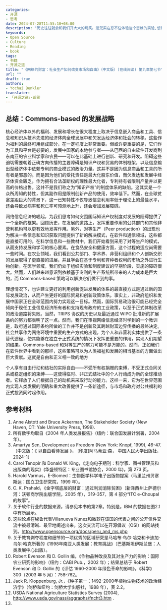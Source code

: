 ```yaml
---
categories:
- 开源
- 思考
date: 2024-07-28T11:55:10+08:00
description: "历史往往就会和我们开大大的玩笑。适兕实在忍不住体验这个思维的实验,想象虚拟的历史，于是尝试花几个月的时间翻译。Enjoy！Happy Reading～"
keywords:
- Open Source
- Culture
- Reading
- book
tags:
- 书籍
- 开源之道
title: "《网络的财富：社会生产如何改变市场和自由》（中文版）(在线阅读) 第九章第七节"
url: ""
draft: true
authors:
- Yochai Benkler
translater:
- 「开源之道」·适兕
---
```


## 总结：Commons-based 的发展战略

核心经济体以外的福利、发展和增长在很大程度上取决于信息嵌入商品和工具、信息和知识从技术先进的经济体向全球发展中和欠发达经济体和社会的转移。这些作为福利的最终可用组成部分，在一定程度上非常重要。但或许更重要的是，它们作为工具和平台是必要的，发展中国家的本地参与者——从巴西的自由软件开发商到东南亚的农业科学家和农民——可以在此基础上进行创新、研究和开发。阻碍这些迫切需要朝着正确方向传播的主要障碍是知识产权和贸易的体制框架，以及信息输出型经济体中依赖专利的商业模式的政治力量。这并不是因为信息商品和工具的所有者是邪恶的。而是因为他们的受托责任是最大化股东价值，而欠发达和发展中经济体资金匮乏。作为拥有合法垄断权的理性最大化者，专利持有者限制产量并以更高的价格出售。这并不是我们称之为“知识产权”的制度体系的缺陷。这其实是一个众所周知的特性，但其副作用是限制创新产品的使用，效率低下。然而，在全球贫富差距巨大的背景下，这一已知特性不仅导致信息利用率低于理论上的最佳水平，还会导致发病率和死亡率可预测地上升，还会增加发展障碍。

网络信息经济的崛起，为我们思考如何突围国际知识产权制度对发展的阻碍提供了一个全新的框架。回顾历史，在发展的道路上，发挥重要作用的公共部门和其他非营利机构可以更有效地发挥作用。另外，对等生产（Peer production）的出现也为解决一些信息和知识获取问题提供了新的解决模式，在软件和通信领域，这些都是直接可用的。在科学信息和一些教材中，我们开始看到采用了对等生产的模式，从而支持发展和学习的核心要素。在食品安全和健康方面，这个过程的适应尚需要一些时间。在农业领域，我们看到公共部门、学术界、非营利组织和个人创新交织的发展取得了更直接的进展，并且学会在基于专利和育种者权利的市场之外进行生物创新。在医学领域，我们仍处于组织实验和制度建议的早期阶段，实施的障碍很大。然而，人们越来越意识到依赖基于专利的生产系统所带来的人力成本是巨大的，而 Commons-based 策略可以解决它们做不到的事。

理想情况下，也许建立更好的利用创新促进发展的体系的最直接方式是通过新的国际发展政治，从而产生更好的国际贸易和创新政策体系。事实上，非政府组织和发展中国家正在全球范围内努力实现这一目标。然而，国际贸易政治很可能已经完全倾向于现任工业信息经济所有者和支持现有政府的工业政策，以至于正式体制改革的政治道路将失败。当然，TRIPS 协议的历史以及最近通过 WIPO 批准新的扩展条约的努力都表明了这一点。然而，我们在审视网络信息经济时学到的一个教训是，政府通过国际条约所做的工作并不是创新及其跨越财富边界传播的最终决定。社会共享作为网络环境中重要的生产方式的出现，为个人和非营利实体提供了一条替代途径，使其能够在独立于正式系统的情况下发挥更重要的作用，实现人们期望的结果。Commons-based 和对等生产的努力可能不是万能的。然而，正如我们在软件世界中看到的那样，这些策略可以为人类福祉和发展的相当基本的方面做出巨大贡献。这就是自由和正义相一致的地方

个人享有自由行动和结社的实际自由——不受所有权捐赠的束缚，不受正式合同关系或稳定组织的束缚——这使得临时、非正式结社中的个人行动成为新的全球推动者。它释放了人们根据自己的动机来采取行动的能力。这样一来，它为在世界范围内实现人类发展的明确和重大改善提供了一条新途径，与市场和政府对公共福利的正式投资同时起作用。

## 参考材料

1. Anne Alstott and Bruce Ackerman, The Stakeholder Society (New Haven, CT: Yale University Press, 1999).
2. 所有数字均取自《2004​​ 年人类发展报告》（纽约：联合国发展计划署，2004 年）。
3. Amartya Sen, Development as Freedom (New York: Knopf, 1999), 46-47.（中文版：《 以自由看待发展 》， [印度]阿马蒂亚·森， 中国人民大学出版社，2024-1）
4. Carol Tenopir 和 Donald W. King，《走向电子期刊：科学家、图书管理员和出版商的现实》(华盛顿特区：专业图书馆协会，2000 年)，第 273 页。
5. Harold Varmus，E-Biomed：生物医学科学电子出版物提案（马里兰州贝塞斯达：国立卫生研究院，1999 年）。
6. C. K. Prahald，《金字塔底层的财富：通过利润消除贫困》（新泽西州上萨德尔河：沃顿商学院出版学院，2005 年），319-357，第 4 部分“ITC e-Choupal 的故事”。
7. 关于软件行业的数据来源，请参见本书的第2章。特别是，IBM 的数据在图2.1中有所展示。
8. 这些论点在秘鲁代表Villanueva Nunez和微软在该国的代表之间的公开信件交流中被最清晰、最早地阐述出来。这次交流可以在开源倡议（OSI）的网站找到。http://www.opensource.org/docs/peru_and_ms.php
9. 关于教育剥夺程度和细节的一项优秀的区域研究是马哈布·乌尔·哈克和卡迪加·乌尔·哈克所著的《1998年南亚人类发展：教育挑战》（巴基斯坦伊斯兰堡：人类发展中心出版）。
10. Robert Evenson 和 D. Gollin 编，《作物品种改良及其对生产力的影响：国际农业研究的影响》（纽约：CABI Pub.，2002 年）；结果总结于 Robert Evenson 和 D. Gollin 的《评估 1960-2000 年绿色革命的影响》，《科学》300（2003 年 5 月）：758-762。
11. Jack R. Kloppenburg, Jr.，《种子第一：1492-2000年植物生物技术的政治经济学》（剑桥和纽约：剑桥大学出版社，1988 年），表 2.2。
12. USDA National Agriculture Statistics Survey (2004), http://www.usda.gov/nass/aggraphs/fncht3.htm .
13. 
